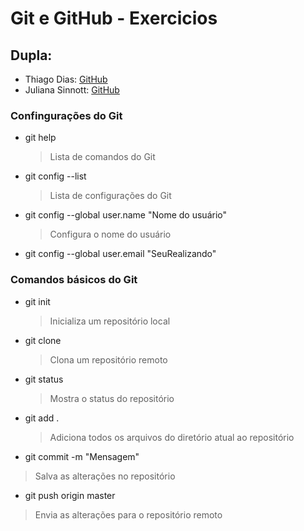 # Git e GitHub - Exercicios   

## Dupla:
- Thiago Dias: [GitHub](https://github.com/RushiamX)
- Juliana Sinnott: [GitHub](https://github.com/julianasinnott)

### Confingurações do Git
- git help
  > Lista de comandos do Git
- git config --list
  > Lista de configurações do Git
- git config --global user.name "Nome do usuário"
  > Configura o nome do usuário
- git config --global user.email "SeuRealizando"

### Comandos básicos do Git
- git init
  > Inicializa um repositório local
- git clone <link-do-repositorio>
  > Clona um repositório remoto
- git status
  > Mostra o status do repositório
- git add .
  > Adiciona todos os arquivos do diretório atual ao repositório
- git commit -m "Mensagem"
> Salva as alterações no repositório
- git push origin master  
> Envia as alterações para o repositório remoto